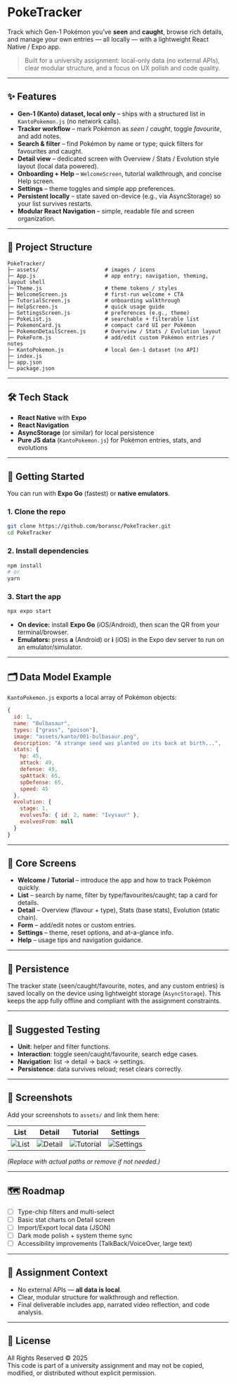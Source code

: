 # PokeTracker

Track which Gen-1 Pokémon you’ve **seen** and **caught**, browse rich details, and manage your own entries — all locally — with a lightweight React Native / Expo app.

> Built for a university assignment: local-only data (no external APIs), clear modular structure, and a focus on UX polish and code quality.

---

## ✨ Features

- **Gen-1 (Kanto) dataset, local only** – ships with a structured list in `KantoPokemon.js` (no network calls).  
- **Tracker workflow** – mark Pokémon as *seen* / *caught*, toggle *favourite*, and add notes.  
- **Search & filter** – find Pokémon by name or type; quick filters for favourites and caught.  
- **Detail view** – dedicated screen with Overview / Stats / Evolution style layout (local data powered).  
- **Onboarding + Help** – `WelcomeScreen`, tutorial walkthrough, and concise Help screen.  
- **Settings** – theme toggles and simple app preferences.  
- **Persistent locally** – state saved on-device (e.g., via AsyncStorage) so your list survives restarts.  
- **Modular React Navigation** – simple, readable file and screen organization.  

---

## 🧱 Project Structure

```
PokeTracker/
├─ assets/                     # images / icons
├─ App.js                      # app entry; navigation, theming, layout shell
├─ Theme.js                    # theme tokens / styles
├─ WelcomeScreen.js            # first-run welcome + CTA
├─ TutorialScreen.js           # onboarding walkthrough
├─ HelpScreen.js               # quick usage guide
├─ SettingsScreen.js           # preferences (e.g., theme)
├─ PokeList.js                 # searchable + filterable list
├─ PokemonCard.js              # compact card UI per Pokémon
├─ PokemonDetailScreen.js      # Overview / Stats / Evolution layout
├─ PokeForm.js                 # add/edit custom Pokémon entries / notes
├─ KantoPokemon.js             # local Gen-1 dataset (no API)
├─ index.js
├─ app.json
└─ package.json
```

---

## 🛠️ Tech Stack

- **React Native** with **Expo**  
- **React Navigation**  
- **AsyncStorage** (or similar) for local persistence  
- **Pure JS data** (`KantoPokemon.js`) for Pokémon entries, stats, and evolutions  

---

## 🚀 Getting Started

You can run with **Expo Go** (fastest) or **native emulators**.

### 1. Clone the repo
```bash
git clone https://github.com/boransc/PokeTracker.git
cd PokeTracker
```

### 2. Install dependencies
```bash
npm install
# or
yarn
```

### 3. Start the app
```bash
npx expo start
```

- **On device:** install **Expo Go** (iOS/Android), then scan the QR from your terminal/browser.  
- **Emulators:** press **a** (Android) or **i** (iOS) in the Expo dev server to run on an emulator/simulator.  

---

## 🗂️ Data Model Example

`KantoPokemon.js` exports a local array of Pokémon objects:

```js
{
  id: 1,
  name: "Bulbasaur",
  types: ["grass", "poison"],
  image: "assets/kanto/001-bulbasaur.png",
  description: "A strange seed was planted on its back at birth...",
  stats: {
    hp: 45,
    attack: 49,
    defense: 49,
    spAttack: 65,
    spDefense: 65,
    speed: 45
  },
  evolution: {
    stage: 1,
    evolvesTo: { id: 2, name: "Ivysaur" },
    evolvesFrom: null
  }
}
```

---

## 📱 Core Screens

- **Welcome / Tutorial** – introduce the app and how to track Pokémon quickly.  
- **List** – search by name, filter by type/favourites/caught; tap a card for details.  
- **Detail** – Overview (flavour + type), Stats (base stats), Evolution (static chain).  
- **Form** – add/edit notes or custom entries.  
- **Settings** – theme, reset options, and at-a-glance info.  
- **Help** – usage tips and navigation guidance.  

---

## 💾 Persistence

The tracker state (seen/caught/favourite, notes, and any custom entries) is saved locally on the device using lightweight storage (`AsyncStorage`). This keeps the app fully offline and compliant with the assignment constraints.

---

## 🧪 Suggested Testing

- **Unit**: helper and filter functions.  
- **Interaction**: toggle seen/caught/favourite, search edge cases.  
- **Navigation**: list → detail → back → settings.  
- **Persistence**: data survives reload; reset clears correctly.  

---

## 📸 Screenshots

Add your screenshots to `assets/` and link them here:

| List | Detail | Tutorial | Settings |
|------|--------|----------|----------|
| ![List](assets/screens/list.png) | ![Detail](assets/screens/detail.png) | ![Tutorial](assets/screens/tutorial.png) | ![Settings](assets/screens/settings.png) |

*(Replace with actual paths or remove if not needed.)*  

---

## 🗺️ Roadmap

- [ ] Type-chip filters and multi-select  
- [ ] Basic stat charts on Detail screen  
- [ ] Import/Export local data (JSON)  
- [ ] Dark mode polish + system theme sync  
- [ ] Accessibility improvements (TalkBack/VoiceOver, large text)  

---

## 📖 Assignment Context

- No external APIs — **all data is local**.  
- Clear, modular structure for walkthrough and reflection.  
- Final deliverable includes app, narrated video reflection, and code analysis.  

---

## 📜 License

All Rights Reserved © 2025  
This code is part of a university assignment and may not be copied, modified, or distributed without explicit permission.
